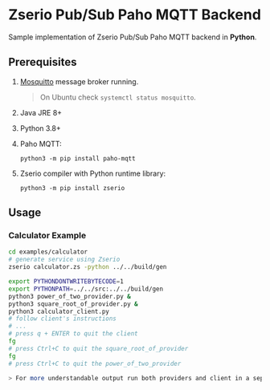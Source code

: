 # Zserio Pub/Sub Paho MQTT Backend

Sample implementation of Zserio Pub/Sub Paho MQTT backend in **Python**.

## Prerequisites

1. [Mosquitto](https://mosquitto.org) message broker running.
   > On Ubuntu check `systemctl status mosquitto`.
1. Java JRE 8+
1. Python 3.8+
1. Paho MQTT:

   ```
   python3 -m pip install paho-mqtt
   ```
1. Zserio compiler with Python runtime library:

   ```
   python3 -m pip install zserio
   ```

## Usage

### Calculator Example

```bash
cd examples/calculator
# generate service using Zserio
zserio calculator.zs -python ../../build/gen

export PYTHONDONTWRITEBYTECODE=1
export PYTHONPATH=../../src:../../build/gen
python3 power_of_two_provider.py &
python3 square_root_of_provider.py &
python3 calculator_client.py
# follow client's instructions
# ...
# press q + ENTER to quit the client
fg
# press Ctrl+C to quit the square_root_of_provider
fg
# press Ctrl+C to quit the power_of_two_provider

> For more understandable output run both providers and client in a separate terminal.
